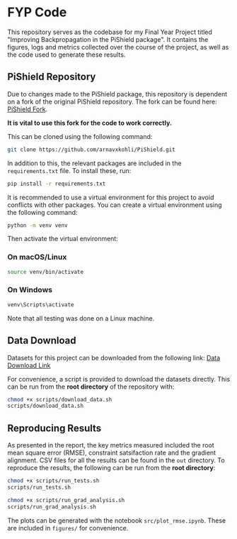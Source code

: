 # FYP Code

This repository serves as the codebase for my Final Year Project titled "Improving Backpropagation in the PiShield package". It contains the figures, logs and metrics collected over the course of the project, as well as the code used to generate these results.

## PiShield Repository

Due to changes made to the PiShield package, this repository is dependent on a fork of the original PiShield repository. The fork can be found here: [PiShield Fork](https://github.com/arnavxkohli/PiShield).

**It is vital to use this fork for the code to work correctly.**

This can be cloned using the following command:

```bash
git clone https://github.com/arnavxkohli/PiShield.git
```

In addition to this, the relevant packages are included in the `requirements.txt` file. To install these, run:

```bash
pip install -r requirements.txt
```

It is recommended to use a virtual environment for this project to avoid conflicts with other packages. You can create a virtual environment using the following command:

```bash
python -m venv venv
```

Then activate the virtual environment:

### On macOS/Linux

```bash
source venv/bin/activate
```

### On Windows

```bash
venv\Scripts\activate
```

Note that all testing was done on a Linux machine.

## Data Download

Datasets for this project can be downloaded from the following link:
[Data Download Link](https://drive.google.com/file/d/1gZ0HUO8owebGXnaeFw_1mRcmSpYQuM6v/view?usp=sharing)

For convenience, a script is provided to download the datasets directly. This can be run from the **root directory** of the repository with:

```bash
chmod +x scripts/download_data.sh
scripts/download_data.sh
```

## Reproducing Results

As presented in the report, the key metrics measured included the root mean square error (RMSE), constraint satsifaction rate and the gradient alignment. CSV files for all the results can be found in the `out` directory. To reproduce the results, the following can be run from the **root directory**:

```bash
chmod +x scripts/run_tests.sh
scripts/run_tests.sh

chmod +x scripts/run_grad_analysis.sh
scripts/run_grad_analysis.sh
```

The plots can be generated with the notebook `src/plot_rmse.ipynb`. These are included in `figures/` for convenience.

